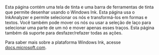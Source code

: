 ﻿Esta página contém uma tela de tinta e uma barra de ferramentas de tinta que permite desenhar usando o Windows Ink.
Esta página usa o InkAnalyzer e permite selecionar os nós e transformá-los em formas e textos. Você também pode mover os nós ou usar a seleção de laço para selecionar uma parte de um nó e mover apenas esses traços. Esta página também dá suporte para desfazer/refazer todas as ações.
 
Para saber mais sobre a plataforma Windows Ink, acesse [docs.microsoft.com](https://docs.microsoft.com//windows/uwp/design/input/pen-and-stylus-interactions).